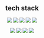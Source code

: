 

<h2 align="center">tech stack</h2> 

<div align="center">
  <a href="https://github.com/ghkd7214/PYTHON/tree/master/study"><img src="https://img.shields.io/badge/Python-3766AB?style=flat-square&logo=Python&logoColor=white&link=https://github.com/ghkd7214/PYTHON/tree/master/study"/></a>
  <a href="https://github.com/ghkd7214/JAVA-1"><img src="https://img.shields.io/badge/Java-007396?style=flat-square&logo=Java&logoColor=white&link=https://github.com/ghkd7214/JAVA-1"/></a>
  <a href="https://github.com/ghkd7214/SPRING"><img src="https://img.shields.io/badge/Spring-6DB33F?style=flat-square&logo=Spring&logoColor=white&link=https://github.com/ghkd7214/SPRING"></a>
  <a href="https://github.com/ghkd7214/SQL"><img src="https://img.shields.io/badge/MySQL-4479A1?style=flat-square&logo=MySQL&logoColor=white&link=https://github.com/ghkd7214/SQL"></a>
  <a href="https://github.com/ghkd7214/JSP"><img src="https://img.shields.io/badge/JSP-007396?style=flat-square&logoColor=white&link=https://github.com/ghkd7214/JSP"/></a>    
  
  
  <a href="https://github.com/ghkd7214/WEB/tree/master/UI/%EC%97%B0%EC%8A%B5"><img src="https://img.shields.io/badge/JavaScript-F7DF1E?style=flat-square&logo=JavaScript&logoColor=white&link=https://github.com/ghkd7214/WEB/tree/master/UI/%EC%97%B0%EC%8A%B5"/></a>
  <a href="https://github.com/ghkd7214/WEB"><img src="https://img.shields.io/badge/CSS-1572B6?style=flat-square&logo=CSS3&logoColor=white&link=https://github.com/ghkd7214/WEB"/></a>
  <a href="https://github.com/ghkd7214/WEB"><img src="https://img.shields.io/badge/HTML-E34F26?style=flat-square&logo=HTML5&logoColor=white&link=https://github.com/ghkd7214/WEB"/></a>
  <img src="https://img.shields.io/badge/AWS-232F3E?style=flat-square&logo=Amazon-AWS&logoColor=white"/>
</div>
